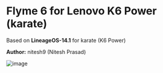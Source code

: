 # Flyme 6 for Lenovo K6 Power (karate)

Based on **LineageOS-14.1** for karate (K6 Power)

**Author:** nitesh9 (Nitesh Prasad)

![image](http://www.mymeizu.es/blog/wp-content/uploads/2017/03/flyme6.png)


